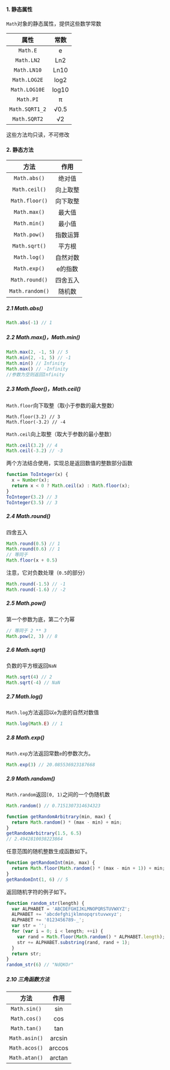 #### 1. 静态属性

`Math`对象的静态属性，提供这些数学常数

|      属性      |          常数          |
| :------------: | :--------------------: |
|    `Math.E`    |           e            |
|   `Math.LN2`   |          Ln2           |
|  `Math.LN10`   |          Ln10          |
|  `Math.LOG2E`  | log2 |
| `Math.LOG10E`  | log10 |
|   `Math.PI`    |           π            |
| `Math.SQRT1_2` |    √0.5    |
|  `Math.SQRT2`  |     √2     |

这些方法均只读，不可修改

#### 2. 静态方法

|      方法       |   作用   |
| :-------------: | :------: |
|  `Math.abs()`   |  绝对值  |
|  `Math.ceil()`  | 向上取整 |
| `Math.floor()`  | 向下取整 |
|  `Math.max()`   |  最大值  |
|  `Math.min()`   |  最小值  |
|  `Math.pow()`   | 指数运算 |
|  `Math.sqrt()`  |  平方根  |
|  `Math.log()`   | 自然对数 |
|  `Math.exp()`   | e的指数  |
| `Math.round()`  | 四舍五入 |
| `Math.random()` |  随机数  |

##### 2.1 Math.abs()

```js
Math.abs(-1) // 1
```

##### 2.2 Math.max()，Math.min()

```js
Math.max(2, -1, 5) // 5
Math.min(2, -1, 5) // -1
Math.min() // Infinity
Math.max() // -Infinity
//参数为空则返回Infinity
```

##### 2.3 Math.floor()，Math.ceil()

`Math.floor`向下取整（取小于参数的最大整数）

```Js
Math.floor(3.2) // 3
Math.floor(-3.2) // -4
```

`Math.ceil`向上取整（取大于参数的最小整数）

```js
Math.ceil(3.2) // 4
Math.ceil(-3.2) // -3
```

两个方法结合使用，实现总是返回数值的整数部分函数

```js
function ToInteger(x) {
  x = Number(x);
  return x < 0 ? Math.ceil(x) : Math.floor(x);
}
ToInteger(3.2) // 3
ToInteger(3.5) // 3
```

##### 2.4 Math.round()

四舍五入

```js
Math.round(0.5) // 1
Math.round(0.6) // 1
// 等同于
Math.floor(x + 0.5)
```

注意，它对负数处理（`0.5`的部分）

```js
Math.round(-1.5) // -1
Math.round(-1.6) // -2
```

##### 2.5 Math.pow()

第一个参数为底，第二个为幂

```js
// 等同于 2 ** 3
Math.pow(2, 3) // 8
```

##### 2.6 Math.sqrt()

负数的平方根返回`NaN`

```js
Math.sqrt(4) // 2
Math.sqrt(-4) // NaN
```

##### 2.7 Math.log()

`Math.log`方法返回以`e`为底的自然对数值

```js
Math.log(Math.E) // 1
```

##### 2.8 Math.exp()

`Math.exp`方法返回常数`e`的参数次方。

```js
Math.exp(3) // 20.085536923187668
```

##### 2.9 Math.random()

`Math.random`返回`[0, 1)`之间的一个伪随机数

```js
Math.random() // 0.7151307314634323
```

```js
function getRandomArbitrary(min, max) {
  return Math.random() * (max - min) + min;
}
getRandomArbitrary(1.5, 6.5)
// 2.4942810038223864
```

任意范围的随机整数生成函数如下。

```js
function getRandomInt(min, max) {
  return Math.floor(Math.random() * (max - min + 1)) + min;
}
getRandomInt(1, 6) // 5
```

返回随机字符的例子如下。

```js
function random_str(length) {
  var ALPHABET = 'ABCDEFGHIJKLMNOPQRSTUVWXYZ';
  ALPHABET += 'abcdefghijklmnopqrstuvwxyz';
  ALPHABET += '0123456789-_';
  var str = '';
  for (var i = 0; i < length; ++i) {
    var rand = Math.floor(Math.random() * ALPHABET.length);
    str += ALPHABET.substring(rand, rand + 1);
  }
  return str;
}
random_str(6) // "NdQKOr"
```

##### 2.10 三角函数方法

|     方法      |  作用  |
| :-----------: | :----: |
| `Math.sin()`  |  sin   |
| `Math.cos()`  |  cos   |
| `Math.tan()`  |  tan   |
| `Math.asin()` | arcsin |
| `Math.acos()` | arccos |
| `Math.atan()` | arctan |